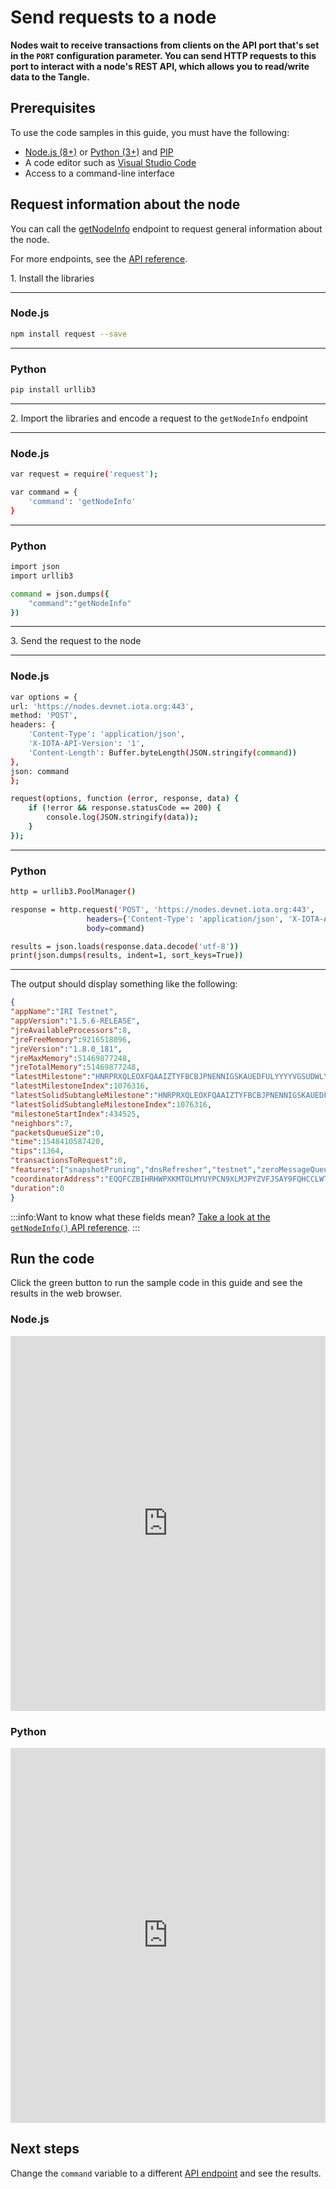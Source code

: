 # Send requests to a node

**Nodes wait to receive transactions from clients on the API port that's set in the `PORT` configuration parameter. You can send HTTP requests to this port to interact with a node's REST API, which allows you to read/write data to the Tangle.**

## Prerequisites

To use the code samples in this guide, you must have the following:

- [Node.js (8+)](https://nodejs.org/en/) or [Python (3+)](https://www.python.org/downloads/) and [PIP](https://pip.pypa.io/en/stable/installing/)
- A code editor such as [Visual Studio Code](https://code.visualstudio.com/Download)
- Access to a command-line interface


## Request information about the node

You can call the [getNodeInfo](../references/api-reference.md#getnodeinfo) endpoint to request general information about the node.

For more endpoints, see the [API reference](../references/api-reference.md).

1\. Install the libraries

--------------------
### Node.js

```bash
npm install request --save
```
---
### Python

```bash
pip install urllib3
```
--------------------

2\. Import the libraries and encode a request to the `getNodeInfo` endpoint

--------------------
### Node.js

```bash
var request = require('request');

var command = {
    'command': 'getNodeInfo'
}
```
---
### Python

```bash
import json
import urllib3

command = json.dumps({
    "command":"getNodeInfo"
})
```
--------------------

3\. Send the request to the node

--------------------
### Node.js

```bash
var options = {
url: 'https://nodes.devnet.iota.org:443',
method: 'POST',
headers: {
    'Content-Type': 'application/json',
    'X-IOTA-API-Version': '1',
    'Content-Length': Buffer.byteLength(JSON.stringify(command))
},
json: command
};

request(options, function (error, response, data) {
    if (!error && response.statusCode == 200) {
        console.log(JSON.stringify(data));
    }
});
```
---
### Python

```bash
http = urllib3.PoolManager()

response = http.request('POST', 'https://nodes.devnet.iota.org:443',
                 headers={'Content-Type': 'application/json', 'X-IOTA-API-Version': '1'},
                 body=command)

results = json.loads(response.data.decode('utf-8'))
print(json.dumps(results, indent=1, sort_keys=True))
```
--------------------

The output should display something like the following:

```json
{
"appName":"IRI Testnet",
"appVersion":"1.5.6-RELEASE",
"jreAvailableProcessors":8,
"jreFreeMemory":9216518096,
"jreVersion":"1.8.0_181",
"jreMaxMemory":51469877248,
"jreTotalMemory":51469877248,
"latestMilestone":"HNRPRXQLEOXFQAAIZTYFBCBJPNENNIGSKAUEDFULYYYYVGSUDWLYZVNZTPTFV9OCP9DAMNVJ9JYMOA999",
"latestMilestoneIndex":1076316,
"latestSolidSubtangleMilestone":"HNRPRXQLEOXFQAAIZTYFBCBJPNENNIGSKAUEDFULYYYYVGSUDWLYZVNZTPTFV9OCP9DAMNVJ9JYMOA999",
"latestSolidSubtangleMilestoneIndex":1076316,
"milestoneStartIndex":434525,
"neighbors":7,
"packetsQueueSize":0,
"time":1548410587420,
"tips":1364,
"transactionsToRequest":0,
"features":["snapshotPruning","dnsRefresher","testnet","zeroMessageQueue","tipSolidification","RemotePOW"],
"coordinatorAddress":"EQQFCZBIHRHWPXKMTOLMYUYPCN9XLMJPYZVFJSAY9FQHCCLWTOLLUGKKMXYFDBOOYFBLBI9WUEILGECYM",
"duration":0
}
```

:::info:Want to know what these fields mean?
[Take a look at the `getNodeInfo()` API reference](root://node-software/0.1/iri/references/api-reference.md#getnodeinfo).
:::

## Run the code

Click the green button to run the sample code in this guide and see the results in the web browser.

### Node.js

<iframe height="600px" width="100%" src="https://repl.it/@jake91/Interact-with-a-node-Nodejs?lite=true" scrolling="no" frameborder="no" allowtransparency="true" allowfullscreen="true" sandbox="allow-forms allow-pointer-lock allow-popups allow-same-origin allow-scripts allow-modals"></iframe>

### Python

<iframe height="600px" width="100%" src="https://repl.it/@jake91/Interact-with-a-node?lite=true" scrolling="no" frameborder="no" allowtransparency="true" allowfullscreen="true" sandbox="allow-forms allow-pointer-lock allow-popups allow-same-origin allow-scripts allow-modals"></iframe>

## Next steps

Change the `command` variable to a different [API endpoint](../references/api-reference.md) and see the results.




